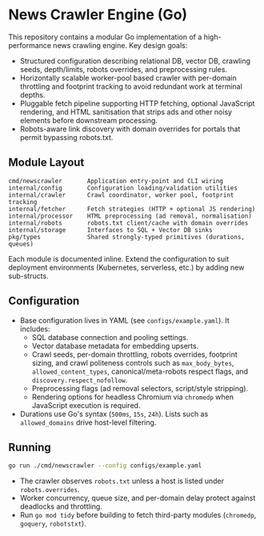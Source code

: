 # News Crawler Engine (Go)

This repository contains a modular Go implementation of a high-performance news crawling engine. Key design goals:

- Structured configuration describing relational DB, vector DB, crawling seeds, depth/limits, robots overrides, and preprocessing rules.
- Horizontally scalable worker-pool based crawler with per-domain throttling and footprint tracking to avoid redundant work at terminal depths.
- Pluggable fetch pipeline supporting HTTP fetching, optional JavaScript rendering, and HTML sanitisation that strips ads and other noisy elements before downstream processing.
- Robots-aware link discovery with domain overrides for portals that permit bypassing robots.txt.

## Module Layout

```
cmd/newscrawler       Application entry-point and CLI wiring
internal/config       Configuration loading/validation utilities
internal/crawler      Crawl coordinator, worker pool, footprint tracking
internal/fetcher      Fetch strategies (HTTP + optional JS rendering)
internal/processor    HTML preprocessing (ad removal, normalisation)
internal/robots       robots.txt client/cache with domain overrides
internal/storage      Interfaces to SQL + Vector DB sinks
pkg/types             Shared strongly-typed primitives (durations, queues)
```

Each module is documented inline. Extend the configuration to suit deployment environments (Kubernetes, serverless, etc.) by adding new sub-structs.

## Configuration

- Base configuration lives in YAML (see `configs/example.yaml`). It includes:
  - SQL database connection and pooling settings.
  - Vector database metadata for embedding upserts.
  - Crawl seeds, per-domain throttling, robots overrides, footprint sizing, and crawl politeness controls such as `max_body_bytes`, `allowed_content_types`, canonical/meta-robots respect flags, and `discovery.respect_nofollow`.
  - Preprocessing flags (ad removal selectors, script/style stripping).
  - Rendering options for headless Chromium via `chromedp` when JavaScript execution is required.
- Durations use Go's syntax (`500ms`, `15s`, `24h`). Lists such as `allowed_domains` drive host-level filtering.

## Running

```bash
go run ./cmd/newscrawler --config configs/example.yaml
```

- The crawler observes `robots.txt` unless a host is listed under `robots.overrides`.
- Worker concurrency, queue size, and per-domain delay protect against deadlocks and throttling.
- Run `go mod tidy` before building to fetch third-party modules (`chromedp`, `goquery`, `robotstxt`).
